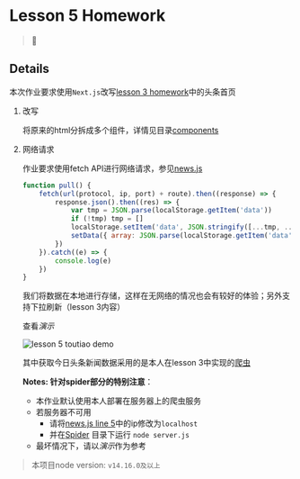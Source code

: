 # Lesson 5 Homework

> 🎉 

## Details

本次作业要求使用`Next.js`改写[lesson 3 homework](../lesson-3-homework/README.md)中的头条首页

1. 改写

    将原来的html分拆成多个组件，详情见目录[components](./toutiao/pages/components/)

2. 网络请求

    作业要求使用fetch API进行网络请求，参见[news.js](./toutiao/pages/components/news.js)

    ```js
    function pull() {
        fetch(url(protocol, ip, port) + route).then((response) => {
            response.json().then((res) => {
                var tmp = JSON.parse(localStorage.getItem('data'))
                if (!tmp) tmp = []
                localStorage.setItem('data', JSON.stringify([...tmp, ...res.data]))
                setData({ array: JSON.parse(localStorage.getItem('data')) })
            })
        }).catch((e) => {
            console.log(e)
        })
    }
    ```

    我们将数据在本地进行存储，这样在无网络的情况也会有较好的体验；另外支持下拉刷新（lesson 3内容）

    查看*演示*

    ![lesson 5 toutiao demo](./demo.gif)

    其中获取今日头条新闻数据采用的是本人在lesson 3中实现的[爬虫](../lesson-3-homework/Spider/README.md)

    **Notes: 针对spider部分的特别注意**：
    
    - 本作业默认使用本人部署在服务器上的爬虫服务
    - 若服务器不可用
      - 请将[news.js line 5](./toutiao/pages/components/news.js)中的ip修改为`localhost`
      - 并在[Spider](../lesson-3-homework/Spider) 目录下运行 `node server.js`
    - 最坏情况下，请以*演示*作为参考

> 本项目node version: `v14.16.0及以上`
